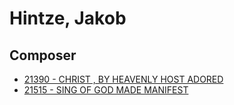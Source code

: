 # Hintze, Jakob 

## Composer

- [21390 - CHRIST , BY HEAVENLY HOST ADORED](/hymns/21390.md)
- [21515 - SING OF GOD MADE MANIFEST](/hymns/21515.md)

